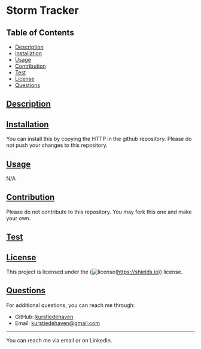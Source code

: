 # Storm Tracker

## Table of Contents

- [Description](#description)
- [Installation](#installation)
- [Usage](#usage)
- [Contribution](#contribution)
- [Test](#test)
- [License](#license)
- [Questions](#questions)

## [Description](#description)

## [Installation](#installation)

You can install this by copying the HTTP in the github repository. Please do not push your changes to this repository.

## [Usage](#usage)

N/A

## [Contribution](#contribution)

Please do not contribute to this repository. You may fork this one and make your own.

## [Test](#test)

## [License](#license)

This project is licensed under the (![license](https://img.shields.io/badge/license-MIT-blue)(https://shields.io)) license.

## [Questions](#questions)

For additional questions, you can reach me through:

- GitHub: [kurstiedehaven](https://github.com/kurstiedehaven)
- Email: kurstiedehaven@gmail.com

---

You can reach me via email or on LinkedIn.
